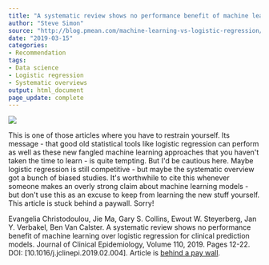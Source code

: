 ```yaml
---
title: "A systematic review shows no performance benefit of machine learning over logistic regression for clinical prediction models"
author: "Steve Simon"
source: "http://blog.pmean.com/machine-learning-vs-logistic-regression/"
date: "2019-03-15"
categories:
- Recommendation
tags:
- Data science
- Logistic regression
- Systematic overviews
output: html_document
page_update: complete
---
```


![](http://www.pmean.com/new-images/19/machine-learning-vs-logistic-regression01.png)

<div class="notes">

This is one of those articles where you have to restrain yourself. Its message - that good old statistical tools like logistic regression can perform as well as these new fangled machine learning approaches that you haven't taken the time to learn - is quite tempting. But I'd be cautious here. Maybe logistic regression is still competitive - but maybe the systematic overview got a bunch of biased studies. It's worthwhile to cite this whenever someone makes an overly strong claim about machine learning models - but don't use this as an excuse to keep from learning the new stuff yourself. This article is stuck behind a paywall. Sorry!

Evangelia Christodoulou, Jie Ma, Gary S. Collins, Ewout W. Steyerberg, Jan Y. Verbakel, Ben Van Calster. A systematic review shows no performance benefit of machine learning over logistic regression for clinical prediction models. Journal of Clinical Epidemiology, Volume 110, 2019. Pages 12-22. DOI: [10.1016/j.jclinepi.2019.02.004]. Article is [behind a pay wall][chr1].

[chr1]: http://www.sciencedirect.com/science/article/pii/S0895435618310813

</div>
